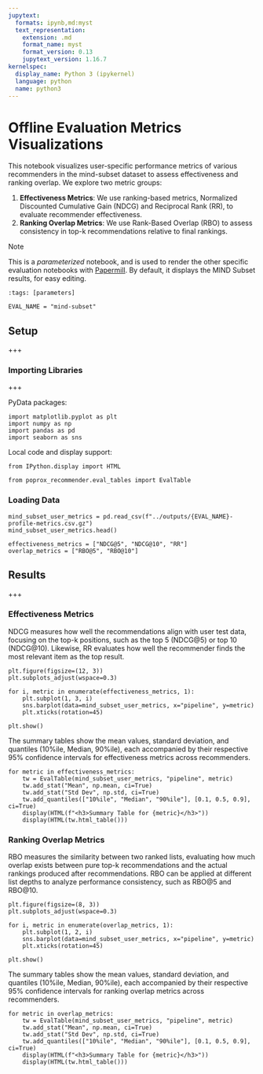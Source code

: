 ```yaml
---
jupytext:
  formats: ipynb,md:myst
  text_representation:
    extension: .md
    format_name: myst
    format_version: 0.13
    jupytext_version: 1.16.7
kernelspec:
  display_name: Python 3 (ipykernel)
  language: python
  name: python3
---
```


# Offline Evaluation Metrics Visualizations

This notebook visualizes user-specific performance metrics of various recommenders in the mind-subset dataset to assess effectiveness and ranking overlap. We explore two metric groups:

1. **Effectiveness Metrics**: We use ranking-based metrics, Normalized Discounted Cumulative Gain (NDCG) and Reciprocal Rank (RR), to evaluate recommender effectiveness.
2. **Ranking Overlap Metrics**: We use Rank-Based Overlap (RBO) to assess consistency in top-k recommendations relative to final rankings.

> [!NOTE]
> This is a *parameterized* notebook, and is used to render the other specific evaluation notebooks with [Papermill](https://papermill.readthedocs.io/en/latest/).  By default, it displays
> the MIND Subset results, for easy editing.

```{code-cell}
:tags: [parameters]

EVAL_NAME = "mind-subset"
```

## Setup

+++

### Importing Libraries

+++

PyData packages:

```{code-cell}
import matplotlib.pyplot as plt
import numpy as np
import pandas as pd
import seaborn as sns
```

Local code and display support:

```{code-cell}
from IPython.display import HTML

from poprox_recommender.eval_tables import EvalTable
```

### Loading Data

```{code-cell}
mind_subset_user_metrics = pd.read_csv(f"../outputs/{EVAL_NAME}-profile-metrics.csv.gz")
mind_subset_user_metrics.head()
```

```{code-cell}
effectiveness_metrics = ["NDCG@5", "NDCG@10", "RR"]
overlap_metrics = ["RBO@5", "RBO@10"]
```

## Results

+++

### Effectiveness Metrics

NDCG measures how well the recommendations align with user test data, focusing on the top-k positions, such as the top 5 (NDCG@5) or top 10 (NDCG@10). Likewise, RR evaluates how well the recommender finds the most relevant item as the top result.

```{code-cell}
plt.figure(figsize=(12, 3))
plt.subplots_adjust(wspace=0.3)

for i, metric in enumerate(effectiveness_metrics, 1):
    plt.subplot(1, 3, i)
    sns.barplot(data=mind_subset_user_metrics, x="pipeline", y=metric)
    plt.xticks(rotation=45)

plt.show()
```

The summary tables show the mean values, standard deviation, and quantiles (10%ile, Median, 90%ile), each accompanied by their respective 95% confidence intervals for effectiveness metrics across recommenders.

```{code-cell}
for metric in effectiveness_metrics:
    tw = EvalTable(mind_subset_user_metrics, "pipeline", metric)
    tw.add_stat("Mean", np.mean, ci=True)
    tw.add_stat("Std Dev", np.std, ci=True)
    tw.add_quantiles(["10%ile", "Median", "90%ile"], [0.1, 0.5, 0.9], ci=True)
    display(HTML(f"<h3>Summary Table for {metric}</h3>"))
    display(HTML(tw.html_table()))
```

### Ranking Overlap Metrics
RBO measures the similarity between two ranked lists, evaluating how much overlap exists between pure top-k recommendations and the actual rankings produced after recommendations. RBO can be applied at different list depths to analyze performance consistency, such as RBO@5 and RBO@10.

```{code-cell}
plt.figure(figsize=(8, 3))
plt.subplots_adjust(wspace=0.3)

for i, metric in enumerate(overlap_metrics, 1):
    plt.subplot(1, 2, i)
    sns.barplot(data=mind_subset_user_metrics, x="pipeline", y=metric)
    plt.xticks(rotation=45)

plt.show()
```

The summary tables show the mean values, standard deviation, and quantiles (10%ile, Median, 90%ile), each accompanied by their respective 95% confidence intervals for ranking overlap metrics across recommenders.

```{code-cell}
for metric in overlap_metrics:
    tw = EvalTable(mind_subset_user_metrics, "pipeline", metric)
    tw.add_stat("Mean", np.mean, ci=True)
    tw.add_stat("Std Dev", np.std, ci=True)
    tw.add_quantiles(["10%ile", "Median", "90%ile"], [0.1, 0.5, 0.9], ci=True)
    display(HTML(f"<h3>Summary Table for {metric}</h3>"))
    display(HTML(tw.html_table()))
```
